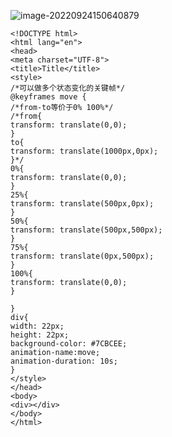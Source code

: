 ![image-20220924150640879](https://manv-typora.oss-cn-hangzhou.aliyuncs.com/typora-imgimage-20220924150640879.png)

```
<!DOCTYPE html>
<html lang="en">
<head>
<meta charset="UTF-8">
<title>Title</title>
<style>
/*可以做多个状态变化的关键帧*/
@keyframes move {
/*from-to等价于0% 100%*/
/*from{
transform: translate(0,0);
}
to{
transform: translate(1000px,0px);
}*/
0%{
transform: translate(0,0);
}
25%{
transform: translate(500px,0px);
}
50%{
transform: translate(500px,500px);
}
75%{
transform: translate(0px,500px);
}
100%{
transform: translate(0,0);
}

}
div{
width: 22px;
height: 22px;
background-color: #7CBCEE;
animation-name:move;
animation-duration: 10s;
}
</style>
</head>
<body>
<div></div>
</body>
</html>
```


